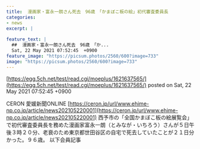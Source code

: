 ```yaml
---
title:  漫画家・富永一朗さん死去　96歳　「かまぼこ板の絵」初代審査委員長  
categories:
- news
excerpt: |
  
feature_text: |
  ##  漫画家・富永一朗さん死去　96歳　「か...
  Sat, 22 May 2021 07:52:45  +0900
feature_image: "https://picsum.photos/2560/600?image=733"
image: "https://picsum.photos/2560/600?image=733"
---
```


[https://egg.5ch.net/test/read.cgi/moeplus/1621637565/](https://egg.5ch.net/test/read.cgi/moeplus/1621637565/)
posted on Sat, 22 May 2021 07:52:45  +0900

<!--more-->

CERON 愛媛新聞ONLINE [https://ceron.jp/url/www.ehime-np.co.jp/article/news202105220001](https://ceron.jp/url/www.ehime-np.co.jp/article/news202105220001) 西予市の「全国かまぼこ板の絵展覧会」で初代審査委員長を務めた漫画家富永一朗（とみなが・いちろう）さんが５日午後３時２０分、老衰のため東京都世田谷区の自宅で死去していたことが２１日分かった。９６歳。 以下会員記事
